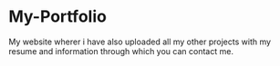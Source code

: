 # My-Portfolio
My website wherer i have also uploaded all my other projects with my resume and information through which you can contact me.
